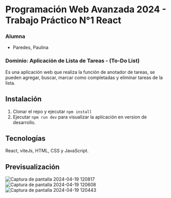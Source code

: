
# Programación Web Avanzada 2024 -  Trabajo Práctico N°1 React

### Alumna
- Paredes, Paulina

### Dominio: Aplicación de Lista de Tareas - (To-Do List)
Es una aplicación web que realiza la función de anotador de tareas, se pueden agregar, buscar, marcar como completadas y eliminar tareas de la lista.

## Instalación
1) Clonar el repo y ejecutar ```npm install```
2) Ejecutar ```npm run dev``` para visualizar la aplicación en version de desarrollo.


## Tecnologías
 React, viteJs, HTML, CSS y JavaScript.

## Previsualización
![Captura de pantalla 2024-04-19 120817](https://github.com/PaulyPAREDES/ToDo-list-Project-react-js/assets/86857679/7d9cc35d-9096-4972-88c5-2c4f1b4164be)
![Captura de pantalla 2024-04-19 120608](https://github.com/PaulyPAREDES/ToDo-list-Project-react-js/assets/86857679/15a9eda8-90e2-4780-8d7e-dc65b13ca878)
![Captura de pantalla 2024-04-19 120443](https://github.com/PaulyPAREDES/ToDo-list-Project-react-js/assets/86857679/7f491d42-82c8-451a-a162-2139f6f62572)

